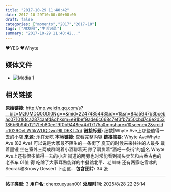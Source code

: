 ```yaml
---
title: "2017-10-29 11:40:42"
date: 2017-10-29T10:00:00+08:00
draft: false
categories: ["moments","2017","2017-10"]
tags: ["朋友圈","生活记录"]
summary: "2017-10-29 11:40:42..."
---
```


❤️YEG ❤️Whyte

## 媒体文件

- ![Media 1](/Moments/photos/2017-10-29/201710291140420.jpg)

## 相关链接

**原始链接:** http://mp.weixin.qq.com/s?__biz=MzI0MDQ0ODI0Ng==&mid=2247485443&idx=1&sn=84a5947b3bcebac071018fca2874aafd&chksm=e91bef9ade6c668c7ef3fb7a50cbd7c6e2d53186b6b94b1217feb80eef9f0b9448ea4d17175a&mpshare=1&scene=2&srcid=1029OvLWfikWUQDwq9ILD6KT#rd
**链接标题:** 细数|Whyte Ave上那些值得一去的小店
**来源:** 乐在爱吃
**本地链接:** [查看完整内容](/link_content/2017/10/2017-10-29/link_content/)
**链接摘要:** Whyte AveWhyte Ave (82 Ave) 可以说是大家最不陌生的一条街了 夏天的时候来来往往的人最多 戴着墨镜 坐在室外三两成群喝着小酒聊着天 除了肩负着“酒吧一条街”的盛名 Whyte Ave上还有很多值得一去的小店 街道的两旁也时常能看到街头卖艺和古香古色的老爷车 01值 得 吃除了大家耳熟能详的中餐馆北平、老川味 还有两家吃雪冰的Seorak和Snowy Dessert 下面这...
**包含图片:** 34 张

---

**帖子类型:** 3
**用户名:** chenxueyuan001
**处理时间:** 2025/8/28 22:25:14